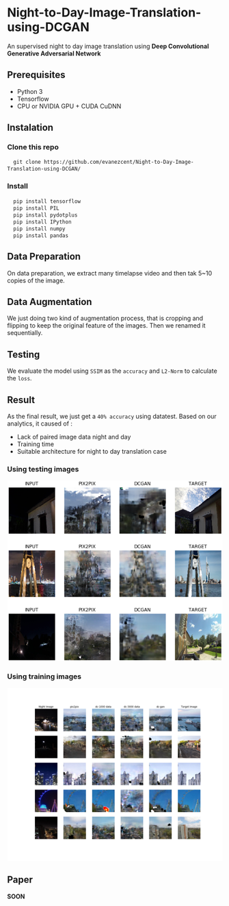 # Night-to-Day-Image-Translation-using-DCGAN

An supervised night to day image translation using **Deep Convolutional Generative Adversarial Network**

## Prerequisites
- Python 3
- Tensorflow
- CPU or NVIDIA GPU + CUDA CuDNN

## Instalation

### Clone this repo
```
  git clone https://github.com/evanezcent/Night-to-Day-Image-Translation-using-DCGAN/
```

### Install
```
  pip install tensorflow
  pip install PIL
  pip install pydotplus
  pip install IPython
  pip install numpy
  pip install pandas
```

## Data Preparation
On data preparation, we extract many timelapse video and then tak 5~10 copies of the image.

## Data Augmentation
We just doing two kind of augmentation process, that is cropping and flipping to keep the original feature of the images. Then we renamed it sequentially.

## Testing
We evaluate the model using `SSIM` as the `accuracy` and `L2-Norm` to calculate the `loss`.

## Result
As the final result, we just get a `40% accuracy` using datatest. Based on our analytics, it caused of :
  - Lack of paired image data night and day
  - Training time
  - Suitable architecture for night to day translation case

### Using testing images
<img src="/final-model-test.png" width="700">

### Using training images
<img src="/final-model-train.png" width="700"> 

## Paper
**SOON**
